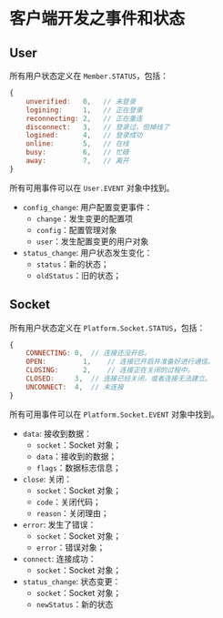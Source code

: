 # 客户端开发之事件和状态

## User

所有用户状态定义在 `Member.STATUS`，包括：

```js
{
    unverified:   0,   // 未登录
    logining:     1,   // 正在登录
    reconnecting: 2,   // 正在重连
    disconnect:   3,   // 登录过，但掉线了
    logined:      4,   // 登录成功
    online:       5,   // 在线
    busy:         6,   // 忙碌
    away:         7,   // 离开
}
```

所有可用事件可以在 `User.EVENT` 对象中找到。

* `config_change`: 用户配置变更事件：
  - `change`：发生变更的配置项
  - `config`：配置管理对象
  - `user`：发生配置变更的用户对象
* `status_change`: 用户状态发生变化：
  - `status`：新的状态；
  - `oldStatus`：旧的状态；

## Socket

所有用户状态定义在 `Platform.Socket.STATUS`，包括：

```js
{
    CONNECTING:	0,	// 连接还没开启。
    OPEN:	      1,	// 连接已开启并准备好进行通信。
    CLOSING:	  2,	// 连接正在关闭的过程中。
    CLOSED:	    3,	// 连接已经关闭，或者连接无法建立。
    UNCONNECT:  4,  // 未连接
}
```

所有可用事件可以在 `Platform.Socket.EVENT` 对象中找到。

* `data`: 接收到数据：
  - `socket`：Socket 对象；
  - `data`：接收到的数据；
  - `flags`：数据标志信息；
* `close`: 关闭：
  - `socket`：Socket 对象；
  - `code`：关闭代码；
  - `reason`：关闭理由；
* `error`: 发生了错误：
  - `socket`：Socket 对象；
  - `error`：错误对象；
* `connect`: 连接成功：
  - `socket`：Socket 对象；
* `status_change`: 状态变更：
  - `socket`：Socket 对象；
  - `newStatus`：新的状态
